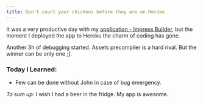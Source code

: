 ```yaml
--- 
title: Don't count your chickens before they are on Heroku
---
```


It was a very productive day with my [application - Impress Builder](http://impress-builder.herokuapp.com/), but the moment I deployed the app to Heroku the charm of coding has gone.

Another 3h of debugging started. Assets precompiler is a hard rival. But the winner can be only one ;].


### Today I Learned:
* Few can be done without John in case of bug emergency.

_To sum up_:
I wish I had a beer in the fridge. My app is awesome.